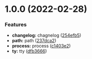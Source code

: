 # 1.0.0 (2022-02-28)


### Features

* **changelog:** chagnelog ([254efb5](https://github.com/836334258/node_practice/commit/254efb50725ed7cc04fd28b2c1c0cb39459284f4))
* **path:** path ([237dca2](https://github.com/836334258/node_practice/commit/237dca247ff4f1b938fd529c8717295d8217142d))
* **process:** process ([c1403e2](https://github.com/836334258/node_practice/commit/c1403e2dcfe0c2e1030a29af59b9e4829aa015ba))
* **ty:** tty ([dfb3666](https://github.com/836334258/node_practice/commit/dfb36666ab4a986eec47ad93c63398f34a8eb93e))



